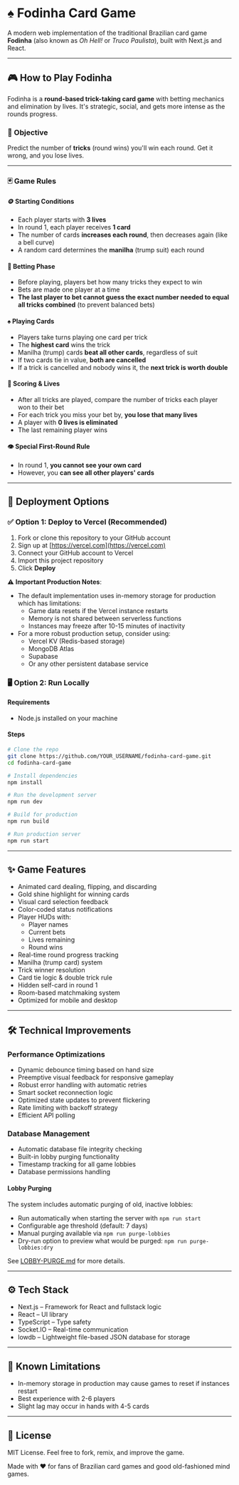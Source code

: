 # ♠️ Fodinha Card Game

A modern web implementation of the traditional Brazilian card game **Fodinha** (also known as *Oh Hell!* or *Truco Paulista*), built with Next.js and React.

---

## 🎮 How to Play Fodinha

Fodinha is a **round-based trick-taking card game** with betting mechanics and elimination by lives. It's strategic, social, and gets more intense as the rounds progress.

### 🧠 Objective
Predict the number of **tricks** (round wins) you'll win each round. Get it wrong, and you lose lives.

---

### 🃏 Game Rules

#### 🪙 Starting Conditions
- Each player starts with **3 lives**
- In round 1, each player receives **1 card**
- The number of cards **increases each round**, then decreases again (like a bell curve)
- A random card determines the **manilha** (trump suit) each round

#### 🔮 Betting Phase
- Before playing, players bet how many tricks they expect to win
- Bets are made one player at a time
- **The last player to bet cannot guess the exact number needed to equal all tricks combined** (to prevent balanced bets)

#### ♠️ Playing Cards
- Players take turns playing one card per trick
- The **highest card** wins the trick
- Manilha (trump) cards **beat all other cards**, regardless of suit
- If two cards tie in value, **both are cancelled**
- If a trick is cancelled and nobody wins it, the **next trick is worth double**

#### 🎯 Scoring & Lives
- After all tricks are played, compare the number of tricks each player won to their bet
- For each trick you miss your bet by, **you lose that many lives**
- A player with **0 lives is eliminated**
- The last remaining player wins

#### 👁️ Special First-Round Rule
- In round 1, **you cannot see your own card**
- However, you **can see all other players' cards**

---

## 🚀 Deployment Options

### ✅ Option 1: Deploy to Vercel (Recommended)

1. Fork or clone this repository to your GitHub account
2. Sign up at [https://vercel.com](https://vercel.com)
3. Connect your GitHub account to Vercel
4. Import this project repository
5. Click **Deploy**

⚠️ **Important Production Notes**: 
- The default implementation uses in-memory storage for production which has limitations:
  - Game data resets if the Vercel instance restarts
  - Memory is not shared between serverless functions
  - Instances may freeze after 10-15 minutes of inactivity
- For a more robust production setup, consider using:
  - Vercel KV (Redis-based storage)
  - MongoDB Atlas
  - Supabase
  - Or any other persistent database service

### 🖥️ Option 2: Run Locally

#### Requirements
- Node.js installed on your machine
  
#### Steps

```bash
# Clone the repo
git clone https://github.com/YOUR_USERNAME/fodinha-card-game.git
cd fodinha-card-game

# Install dependencies
npm install

# Run the development server
npm run dev

# Build for production
npm run build

# Run production server
npm run start
```

---

## ✨ Game Features
- Animated card dealing, flipping, and discarding
- Gold shine highlight for winning cards
- Visual card selection feedback
- Color-coded status notifications
- Player HUDs with:
  - Player names
  - Current bets
  - Lives remaining
  - Round wins
- Real-time round progress tracking
- Manilha (trump card) system
- Trick winner resolution
- Card tie logic & double trick rule
- Hidden self-card in round 1
- Room-based matchmaking system
- Optimized for mobile and desktop

---

## 🛠️ Technical Improvements

### Performance Optimizations
- Dynamic debounce timing based on hand size
- Preemptive visual feedback for responsive gameplay
- Robust error handling with automatic retries
- Smart socket reconnection logic
- Optimized state updates to prevent flickering
- Rate limiting with backoff strategy
- Efficient API polling

### Database Management
- Automatic database file integrity checking
- Built-in lobby purging functionality
- Timestamp tracking for all game lobbies
- Database permissions handling

#### Lobby Purging
The system includes automatic purging of old, inactive lobbies:
- Run automatically when starting the server with `npm run start`
- Configurable age threshold (default: 7 days)
- Manual purging available via `npm run purge-lobbies`
- Dry-run option to preview what would be purged: `npm run purge-lobbies:dry`

See [LOBBY-PURGE.md](LOBBY-PURGE.md) for more details.

---

## ⚙️ Tech Stack
- Next.js – Framework for React and fullstack logic
- React – UI library
- TypeScript – Type safety
- Socket.IO – Real-time communication
- lowdb – Lightweight file-based JSON database for storage

---

## 🧪 Known Limitations
- In-memory storage in production may cause games to reset if instances restart
- Best experience with 2-6 players
- Slight lag may occur in hands with 4-5 cards

---

## 📄 License

MIT License. Feel free to fork, remix, and improve the game.

Made with ❤️ for fans of Brazilian card games and good old-fashioned mind games.
